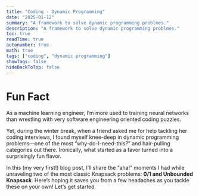 ```yaml
---
title: "Coding - Dynamic Programming"
date: "2025-01-12"
summary: "A framework to solve dynamic programming problmes."
description: "A framework to solve dynamic programming problmes."
toc: true
readTime: true
autonumber: true
math: true
tags: ["coding", "dynamic programming"]
showTags: false
hideBackToTop: false
---
```


# Fun Fact
As a machine learning engineer, I’m more used to training neural networks than wrestling with very software engineering oriented coding puzzles. 

Yet, during the winter break, when a friend asked me for help tackling her coding interviews, I found myself knee-deep in dynamic programming problems—one of the most “why-do-I-need-this?” and hair-pulling categories out there. Ironically, what started as a favor turned into a surprisingly fun flavor. 

In this (my very first!) blog post, I’ll share the “aha!” moments I had while unraveling two of the most classic Knapsack problems: **0/1 and Unbounded Knapsack**. Here’s hoping it saves you from a few headaches as you tackle these on your own! Let’s get started.



